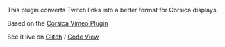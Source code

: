 This plugin converts Twitch links into a better format for Corsica displays.

Based on the [Corsica Vimeo Plugin](https://github.com/momo-the-monster/corsica-vimeo)

See it live on [Glitch](https://corsica-twitch.glitch.me/) / [Code View](https://glitch.com/edit/#!/corsica-twitch)
